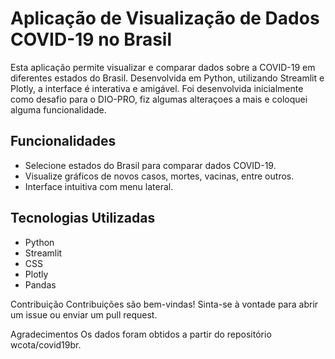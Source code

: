 # Aplicação de Visualização de Dados COVID-19 no Brasil

Esta aplicação permite visualizar e comparar dados sobre a COVID-19 em diferentes estados do Brasil. Desenvolvida em Python, utilizando Streamlit e Plotly, a interface é interativa e amigável.
Foi desenvolvida inicialmente como desafio para o DIO-PRO, fiz algumas alteraçoes a mais e coloquei alguma funcionalidade.

## Funcionalidades

- Selecione estados do Brasil para comparar dados COVID-19.
- Visualize gráficos de novos casos, mortes, vacinas, entre outros.
- Interface intuitiva com menu lateral.

## Tecnologias Utilizadas

- Python
- Streamlit
- CSS
- Plotly
- Pandas

Contribuição
Contribuições são bem-vindas! Sinta-se à vontade para abrir um issue ou enviar um pull request.

Agradecimentos
Os dados foram obtidos a partir do repositório wcota/covid19br.
